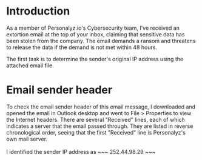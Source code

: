 # Introduction

As a member of Personalyz.io's Cybersecurity team, I've received an extortion email at the top of your inbox, claiming that sensitive data has been stolen from the company. 
The email demands a ransom and threatens to release the data if the demand is not met within 48 hours.  

The first task is to determine the sender's original IP address using the attached email file.

# Email sender header
<email image>
To check the email sender header of this email message, I downloaded and opened the email in Outlook desktop and went to File > Properties to view the Internet headers. 
<properties image>
There are several "Received" lines, each of which indicates a server that the email passed through. They are listed in reverse chronological order, seeing that the first "Received" line is Personalyz's own mail server.<br /><br />
I identified the sender IP address as
~~~
252.44.98.29
~~~
